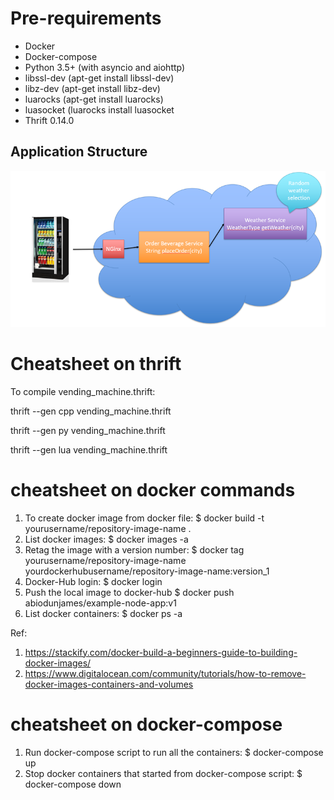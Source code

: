 # Pre-requirements

- Docker
- Docker-compose
- Python 3.5+ (with asyncio and aiohttp)
- libssl-dev (apt-get install libssl-dev)
- libz-dev (apt-get install libz-dev)
- luarocks (apt-get install luarocks)
- luasocket (luarocks install luasocket
- Thrift 0.14.0

## Application Structure

![Vending machine Architecture](vendingmachine.png)

# Cheatsheet on thrift 

To compile vending_machine.thrift:

thrift --gen cpp vending_machine.thrift

thrift --gen py vending_machine.thrift

thrift --gen lua vending_machine.thrift

# cheatsheet on docker commands

1. To create docker image from docker file:
$ docker build -t yourusername/repository-image-name .
2. List docker images:
$ docker images -a
3. Retag the image with a version number: 
$ docker tag yourusername/repository-image-name yourdockerhubusername/repository-image-name:version_1
4. Docker-Hub login:
$ docker login
5. Push the local image to docker-hub
$ docker push abiodunjames/example-node-app:v1 
6. List docker containers:
$ docker ps -a

Ref: 
1. https://stackify.com/docker-build-a-beginners-guide-to-building-docker-images/
2. https://www.digitalocean.com/community/tutorials/how-to-remove-docker-images-containers-and-volumes

# cheatsheet on docker-compose

1. Run docker-compose script to run all the containers:
$ docker-compose up
2. Stop docker containers that started from docker-compose script:
$ docker-compose down

